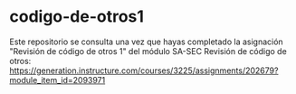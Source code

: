 # codigo-de-otros1
Este repositorio se consulta una vez que hayas completado la asignación "Revisión de código de otros 1" del módulo SA-SEC Revisión de código de otros: https://generation.instructure.com/courses/3225/assignments/202679?module_item_id=2093971
